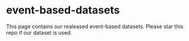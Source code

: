 # event-based-datasets
This page contains our realeased event-based datasets. Please star this repo if our dataset is used.
